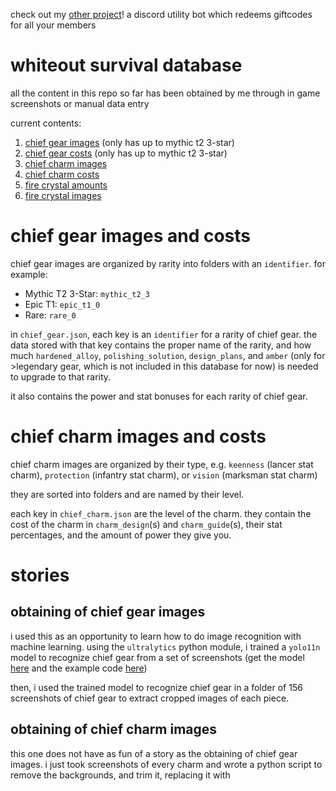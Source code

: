 check out my [other project](https://github.com/zenpaiang/wos-bot)! a discord utility bot which redeems giftcodes for all your members

# whiteout survival database

all the content in this repo so far has been obtained by me through in game screenshots or manual data entry

current contents:
1. [chief gear images](https://github.com/zenpaiang/wos-database/tree/master/chief_gear) (only has up to mythic t2 3-star)
2. [chief gear costs](https://github.com/zenpaiang/wos-database/blob/master/chief_gear.json) (only has up to mythic t2 3-star)
3. [chief charm images](https://github.com/zenpaiang/wos-database/tree/master/chief_charm)
4. [chief charm costs](https://github.com/zenpaiang/wos-database/blob/master/chief_charm.json)
5. [fire crystal amounts](https://github.com/zenpaiang/wos-database/blob/master/fire_crystals.json)
6. [fire crystal images](https://github.com/zenpaiang/wos-database/tree/master/fire_crystals)

# chief gear images and costs

chief gear images are organized by rarity into folders with an `identifier`. for example:  
- Mythic T2 3-Star: `mythic_t2_3`
- Epic T1: `epic_t1_0`
- Rare: `rare_0`

in `chief_gear.json`, each key is an `identifier` for a rarity of chief gear. the data stored with that key contains the proper name of the rarity, and how much `hardened_alloy`, `polishing_solution`, `design_plans`, and `amber` (only for >legendary gear, which is not included in this database for now) is needed to upgrade to that rarity.

it also contains the power and stat bonuses for each rarity of chief gear.

# chief charm images and costs

chief charm images are organized by their type, e.g. `keenness` (lancer stat charm), `protection` (infantry stat charm), or `vision` (marksman stat charm)

they are sorted into folders and are named by their level.

each key in `chief_charm.json` are the level of the charm. they contain the cost of the charm in `charm_design`(s) and `charm_guide`(s), their stat percentages, and the amount of power they give you.

# stories

## obtaining of chief gear images

i used this as an opportunity to learn how to do image recognition with machine learning. using the `ultralytics` python module, i trained a `yolo11n` model to recognize chief gear from a set of screenshots (get the model [here](https://github.com/zenpaiang/wos-database/blob/master/chief_gear.pt) and the example code [here](https://github.com/zenpaiang/wos-database/blob/master/chief_gear.py))

then, i used the trained model to recognize chief gear in a folder of 156 screenshots of chief gear to extract cropped images of each piece.

## obtaining of chief charm images

this one does not have as fun of a story as the obtaining of chief gear images. i just took screenshots of every charm and wrote a python script to remove the backgrounds, and trim it, replacing it with 